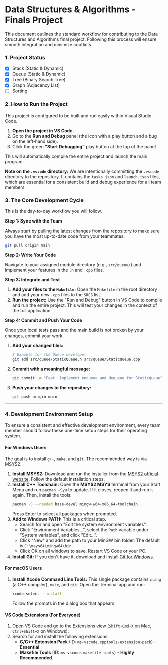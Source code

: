 # Data Structures & Algorithms - Finals Project

This document outlines the standard workflow for contributing to the Data Structures and Algorithms final project. Following this process will ensure smooth integration and minimize conflicts.

### **1. Project Status**

*   [x] Stack (Static & Dynamic)
*   [x] Queue (Static & Dynamic)
*   [x] Tree (Binary Search Tree)
*   [x] Graph (Adjacency List)
*   [ ] Sorting

### **2. How to Run the Project**

This project is configured to be built and run easily within Visual Studio Code.

1.  **Open the project in VS Code.**
2.  Go to the **Run and Debug** panel (the icon with a play button and a bug on the left-hand side).
3.  Click the green **"Start Debugging"** play button at the top of the panel.

This will automatically compile the entire project and launch the main program.

**Note on the `.vscode` directory:** We are intentionally committing the `.vscode` directory to the repository. It contains the `tasks.json` and `launch.json` files, which are essential for a consistent build and debug experience for all team members.

### **3. The Core Development Cycle**

This is the day-to-day workflow you will follow.

**Step 1: Sync with the Team**

Always start by pulling the latest changes from the repository to make sure you have the most up-to-date code from your teammates.

```bash
git pull origin main
```

**Step 2: Write Your Code**

Navigate to your assigned module directory (e.g., `src/queue/`) and implement your features in the `.h` and `.cpp` files.

**Step 3: Integrate and Test**

1.  **Add your files to the `Makefile`:** Open the `Makefile` in the root directory and add your new `.cpp` files to the `SRCS` list.
2.  **Run the project:** Use the "Run and Debug" button in VS Code to compile and run the entire project. This will test your changes in the context of the full application.

**Step 4: Commit and Push Your Code**

Once your local tests pass and the main build is not broken by your changes, commit your work.

1.  **Add your changed files:**
    ```bash
    # Example for the Queue developer
    git add src/queue/StaticQueue.h src/queue/StaticQueue.cpp
    ```

2.  **Commit with a meaningful message:**
    ```bash
    git commit -m "Feat: Implement enqueue and dequeue for StaticQueue"
    ```

3.  **Push your changes to the repository:**
    ```bash
    git push origin main
    ```

---

### **4. Development Environment Setup**

To ensure a consistent and effective development environment, every team member should follow these one-time setup steps for their operating system.

#### **For Windows Users**

The goal is to install `g++`, `make`, and `git`. The recommended way is via MSYS2.

1.  **Install MSYS2:** Download and run the installer from the [MSYS2 official website](https://www.msys2.org/). Follow the default installation steps.
2.  **Install C++ Toolchain:** Open the **MSYS2 MSYS** terminal from your Start Menu and run `pacman -Syu` to update. If it closes, reopen it and run it again. Then, install the tools:
    ```bash
    pacman -S --needed base-devel mingw-w64-x86_64-toolchain
    ```
    Press Enter to select all packages when prompted.
3.  **Add to Windows PATH:** This is a critical step.
    *   Search for and open "Edit the system environment variables".
    *   Click "Environment Variables...", select the `Path` variable under "System variables", and click "Edit...".
    *   Click "New" and add the path to your MinGW bin folder. The default is `C:\msys64\mingw64\bin`.
    *   Click OK on all windows to save. Restart VS Code or your PC.
4.  **Install Git:** If you don't have it, download and install [Git for Windows](https://git-scm.com/download/win).

#### **For macOS Users**

1.  **Install Xcode Command Line Tools:** This single package contains `clang` (a C++ compiler), `make`, and `git`. Open the Terminal app and run:
    ```bash
    xcode-select --install
    ```
    Follow the prompts in the dialog box that appears.

#### **VS Code Extensions (For Everyone)**

1.  Open VS Code and go to the Extensions view (`Shift+Cmd+X` on Mac, `Ctrl+Shift+X` on Windows).
2.  Search for and install the following extensions:
    *   **C/C++ Extension Pack** (ID: `ms-vscode.cpptools-extension-pack`) - **Essential**.
    *   **Makefile Tools** (ID: `ms-vscode.makefile-tools`) - **Highly Recommended**.
